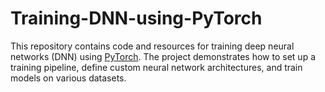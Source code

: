 # Training-DNN-using-PyTorch

This repository contains code and resources for training deep neural networks (DNN) using [PyTorch](https://pytorch.org/). The project demonstrates how to set up a training pipeline, define custom neural network architectures, and train models on various datasets.


